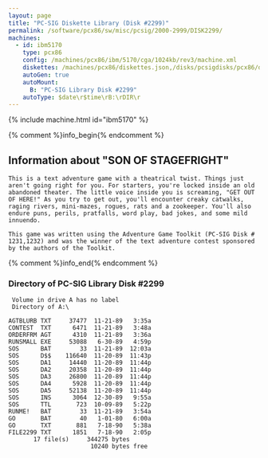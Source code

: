 ```yaml
---
layout: page
title: "PC-SIG Diskette Library (Disk #2299)"
permalink: /software/pcx86/sw/misc/pcsig/2000-2999/DISK2299/
machines:
  - id: ibm5170
    type: pcx86
    config: /machines/pcx86/ibm/5170/cga/1024kb/rev3/machine.xml
    diskettes: /machines/pcx86/diskettes.json,/disks/pcsigdisks/pcx86/diskettes.json
    autoGen: true
    autoMount:
      B: "PC-SIG Library Disk #2299"
    autoType: $date\r$time\rB:\rDIR\r
---
```


{% include machine.html id="ibm5170" %}

{% comment %}info_begin{% endcomment %}

## Information about "SON OF STAGEFRIGHT"

    This is a text adventure game with a theatrical twist. Things just
    aren't going right for you. For starters, you're locked inside an old
    abandoned theater. The little voice inside you is screaming, "GET OUT
    OF HERE!" As you try to get out, you'll encounter creaky catwalks,
    raging rivers, mini-mazes, rogues, rats and a zookeeper. You'll also
    endure puns, perils, pratfalls, word play, bad jokes, and some mild
    innuendo.
    
    This game was written using the Adventure Game Toolkit (PC-SIG Disk #
    1231,1232) and was the winner of the text adventure contest sponsored
    by the authors of the Toolkit.
{% comment %}info_end{% endcomment %}


### Directory of PC-SIG Library Disk #2299

     Volume in drive A has no label
     Directory of A:\

    AGTBLURB TXT     37477  11-21-89   3:35a
    CONTEST  TXT      6471  11-21-89   3:48a
    ORDERFRM AGT      4310  11-21-89   3:36a
    RUNSMALL EXE     53088   6-30-89   4:59p
    SOS      BAT        33  11-21-89  12:03a
    SOS      D$$    116640  11-20-89  11:43p
    SOS      DA1     14440  11-20-89  11:44p
    SOS      DA2     20358  11-20-89  11:44p
    SOS      DA3     26800  11-20-89  11:44p
    SOS      DA4      5928  11-20-89  11:44p
    SOS      DA5     52138  11-20-89  11:44p
    SOS      INS      3064  12-30-89   9:55a
    SOS      TTL       723  10-09-89   5:22p
    RUNME!   BAT        33  11-21-89   3:54a
    GO       BAT        40   1-01-80   6:00a
    GO       TXT       881   7-18-90   5:38a
    FILE2299 TXT      1851   7-18-90   2:05p
           17 file(s)     344275 bytes
                           10240 bytes free

